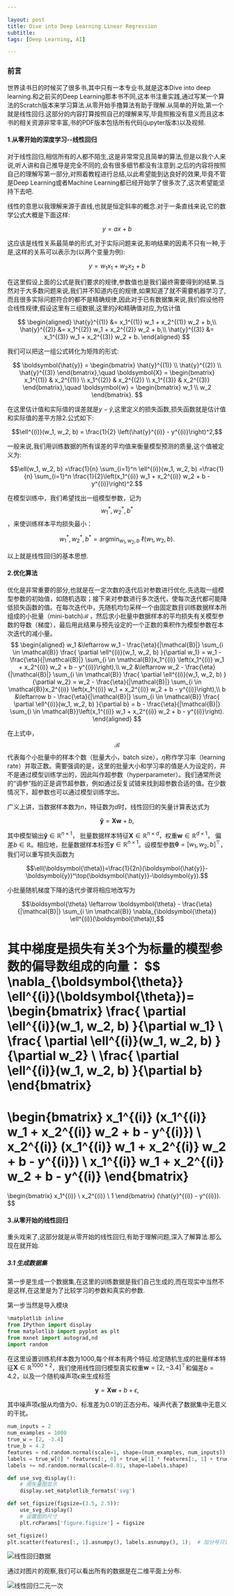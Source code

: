 ```yaml
---

layout: post
title: Dive into Deep Learning Linear Regression
subtitle: 
tags: [Deep Learning, AI]

---
```


<head>
    <script src="https://cdn.mathjax.org/mathjax/latest/MathJax.js?config=TeX-AMS-MML_HTMLorMML" type="text/javascript"></script>
    <script type="text/x-mathjax-config">
        MathJax.Hub.Config({
            tex2jax: {
            skipTags: ['script', 'noscript', 'style', 'textarea', 'pre'],
            inlineMath: [['$','$']]
            }
        });
    </script>
</head>

### 前言

世界读书日的时候买了很多书,其中只有一本专业书,就是这本Dive into deep learning.和之前买的Deep Learning那本书不同,这本书注重实践,通过写某一个算法的Scratch版本来学习算法.从零开始手撸算法有助于理解.从简单的开始,第一个就是线性回归.这部分的内容打算按照自己的理解来写,毕竟照搬没有意义而且这本书的相关资源非常丰富,书的PDF版本包括所有代码(jupyter版本)以及视频.

#### 1.从零开始的深度学习--线性回归

对于线性回归,相信所有的人都不陌生,这是非常常见且简单的算法,但是以我个人来说,听人讲和自己推导是完全不同的,会有很多细节都没有注意到.之后的内容将按照自己的理解写第一部分,对照着教程进行总结,以此希望能到达良好的效果,毕竟不管是Deep Learning或者Machine Learning都已经开始学了很多次了,这次希望能坚持下去吧.

线性的意思以我理解来源于直线,也就是恒定斜率的概念.对于一条直线来说,它的数学公式大概是下面这样:

$$y = ax + b$$

这应该是线性关系最简单的形式,对于实际问题来说,影响结果的因素不只有一种,于是,这样的关系可以表示为(以两个变量为例):

$$y = w_1x_1+w_2x_2+b$$

在这里假设上面的公式是我们要求的规律,参数值也是我们最终需要得到的结果.当然对于大多数问题来说,我们并不知道内在的规律,如果知道了就不需要机器学习了,而且很多实际问题符合的都不是精确规律,因此对于已有数据集来说,我们假设他符合线性规律,假设这里有三组数据,这里的$\hat{y}$和精确值对应,为估计值

$$
\begin{aligned}
\hat{y}^{(1)} &= x_1^{(1)} w_1 + x_2^{(1)} w_2 + b,\\
\hat{y}^{(2)} &= x_1^{(2)} w_1 + x_2^{(2)} w_2 + b,\\
\hat{y}^{(3)} &= x_1^{(3)} w_1 + x_2^{(3)} w_2 + b.
\end{aligned}
$$

我们可以把这一组公式转化为矩阵的形式:

$$
\boldsymbol{\hat{y}} =
\begin{bmatrix}
    \hat{y}^{(1)} \\
    \hat{y}^{(2)} \\
    \hat{y}^{(3)}
\end{bmatrix},\quad
\boldsymbol{X} =
\begin{bmatrix}
    x_1^{(1)} & x_2^{(1)} \\
    x_1^{(2)} & x_2^{(2)} \\
    x_1^{(3)} & x_2^{(3)}
\end{bmatrix},\quad
\boldsymbol{w} =
\begin{bmatrix}
    w_1 \\
    w_2
\end{bmatrix}.
$$

在这里估计值和实际值的误差就是$y-\hat{y}$,这里定义的损失函数,损失函数就是估计值和实际值的差平方除2.公式如下:

$$\ell^{(i)}(w_1, w_2, b) = \frac{1}{2} \left(\hat{y}^{(i)} - y^{(i)}\right)^2,$$

一般来说,我们用训练数据的所有误差的平均值来衡量模型预测的质量,这个值被定义为:

$$\ell(w_1, w_2, b) =\frac{1}{n} \sum_{i=1}^n \ell^{(i)}(w_1, w_2, b) =\frac{1}{n} \sum_{i=1}^n \frac{1}{2}\left(x_1^{(i)} w_1 + x_2^{(i)} w_2 + b - y^{(i)}\right)^2.$$

在模型训练中，我们希望找出一组模型参数，记为$$w_1^*, w_2^*, b^*$$，来使训练样本平均损失最小：

$$w_1^*, w_2^*, b^* = \operatorname*{argmin}_{w_1, w_2, b}\  \ell(w_1, w_2, b).$$

以上就是线性回归的基本思想.


#### 2.优化算法

优化是非常重要的部分,也就是在一定次数的迭代后对参数进行优化.先选取一组模型参数的初始值，如随机选取；接下来对参数进行多次迭代，使每次迭代都可能降低损失函数的值。在每次迭代中，先随机均匀采样一个由固定数目训练数据样本所组成的小批量（mini-batch)$\mathcal{B}$ ，然后求小批量中数据样本的平均损失有关模型参数的导数（梯度），最后用此结果与预先设定的一个正数的乘积作为模型参数在本次迭代的减小量。
$$
\begin{aligned}
w_1 &\leftarrow w_1 -   \frac{\eta}{|\mathcal{B}|} \sum_{i \in \mathcal{B}} \frac{ \partial \ell^{(i)}(w_1, w_2, b)  }{\partial w_1} = w_1 -   \frac{\eta}{|\mathcal{B}|} \sum_{i \in \mathcal{B}}x_1^{(i)} \left(x_1^{(i)} w_1 + x_2^{(i)} w_2 + b - y^{(i)}\right),\\
w_2 &\leftarrow w_2 -   \frac{\eta}{|\mathcal{B}|} \sum_{i \in \mathcal{B}} \frac{ \partial \ell^{(i)}(w_1, w_2, b)  }{\partial w_2} = w_2 -   \frac{\eta}{|\mathcal{B}|} \sum_{i \in \mathcal{B}}x_2^{(i)} \left(x_1^{(i)} w_1 + x_2^{(i)} w_2 + b - y^{(i)}\right),\\
b &\leftarrow b -   \frac{\eta}{|\mathcal{B}|} \sum_{i \in \mathcal{B}} \frac{ \partial \ell^{(i)}(w_1, w_2, b)  }{\partial b} = b -   \frac{\eta}{|\mathcal{B}|} \sum_{i \in \mathcal{B}}\left(x_1^{(i)} w_1 + x_2^{(i)} w_2 + b - y^{(i)}\right).
\end{aligned}
$$


在上式中，$$\mathcal{B}$$代表每个小批量中的样本个数（批量大小，batch size），$\eta$称作学习率（learning rate）并取正数。需要强调的是，这里的批量大小和学习率的值是人为设定的，并不是通过模型训练学出的，因此叫作超参数（hyperparameter）。我们通常所说的“调参”指的正是调节超参数，例如通过反复试错来找到超参数合适的值。在少数情况下，超参数也可以通过模型训练学出。

广义上讲，当数据样本数为$n$，特征数为$d$时，线性回归的矢量计算表达式为

$$\boldsymbol{\hat{y}} = \boldsymbol{X} \boldsymbol{w} + b,$$

其中模型输出$\boldsymbol{\hat{y}} \in \mathbb{R}^{n \times 1}$， 批量数据样本特征$\boldsymbol{X} \in \mathbb{R}^{n \times d}$，权重$\boldsymbol{w} \in \mathbb{R}^{d \times 1}$， 偏差$b \in \mathbb{R}$。相应地，批量数据样本标签$\boldsymbol{y} \in \mathbb{R}^{n \times 1}$。设模型参数$\boldsymbol{\theta} = [w_1, w_2, b]^\top$，我们可以重写损失函数为


$$\ell(\boldsymbol{\theta})=\frac{1}{2n}(\boldsymbol{\hat{y}}-\boldsymbol{y})^\top(\boldsymbol{\hat{y}}-\boldsymbol{y}).$$

小批量随机梯度下降的迭代步骤将相应地改写为

$$\boldsymbol{\theta} \leftarrow \boldsymbol{\theta} -   \frac{\eta}{|\mathcal{B}|} \sum_{i \in \mathcal{B}}   \nabla_{\boldsymbol{\theta}} \ell^{(i)}(\boldsymbol{\theta}),$$

其中梯度是损失有关3个为标量的模型参数的偏导数组成的向量：
$$
\nabla_{\boldsymbol{\theta}} \ell^{(i)}(\boldsymbol{\theta})=
\begin{bmatrix}
    \frac{ \partial \ell^{(i)}(w_1, w_2, b)  }{\partial w_1} \\
    \frac{ \partial \ell^{(i)}(w_1, w_2, b)  }{\partial w_2} \\
    \frac{ \partial \ell^{(i)}(w_1, w_2, b)  }{\partial b}
\end{bmatrix}
=
\begin{bmatrix}
    x_1^{(i)} (x_1^{(i)} w_1 + x_2^{(i)} w_2 + b - y^{(i)}) \\
    x_2^{(i)} (x_1^{(i)} w_1 + x_2^{(i)} w_2 + b - y^{(i)}) \\
    x_1^{(i)} w_1 + x_2^{(i)} w_2 + b - y^{(i)}
\end{bmatrix}
=
\begin{bmatrix}
    x_1^{(i)} \\
    x_2^{(i)} \\
    1
\end{bmatrix}
(\hat{y}^{(i)} - y^{(i)}).
$$

#### 3.从零开始的线性回归
重头戏来了,这部分就是从零开始的线性回归,有助于理解问题,深入了解算法.那么现在就开始.

##### 3.1 生成数据集

第一步是生成一个数据集,在这里的训练数据是我们自己生成的,而在现实中当然不是这样,在这里是为了比较学习的参数和真实的参数.

第一步当然是导入模块

```python
%matplotlib inline
from IPython import display
from matplotlib import pyplot as plt
from mxnet import autograd,nd
import random
```

在这里设置训练机样本数为1000,每个样本有两个特征.给定随机生成的批量样本特征$\boldsymbol{X} \in \mathbb{R}^{1000 \times 2}$，我们使用线性回归模型真实权重$\boldsymbol{w} = [2, -3.4]^\top$和偏差$b = 4.2$，以及一个随机噪声项$\epsilon$来生成标签

$$\boldsymbol{y} = \boldsymbol{X}\boldsymbol{w} + b + \epsilon,$$

其中噪声项$\epsilon$服从均值为0、标准差为0.01的正态分布。噪声代表了数据集中无意义的干扰。

```python
num_inputs = 2
num_examples = 1000
true_w = [2, -3.4]
true_b = 4.2
features = nd.random.normal(scale=1, shape=(num_examples, num_inputs))
labels = true_w[0] * features[:, 0] + true_w[1] * features[:, 1] + true_b
labels += nd.random.normal(scale=0.01, shape=labels.shape)

def use_svg_display():
    # 用矢量图显示
    display.set_matplotlib_formats('svg')

def set_figsize(figsize=(3.5, 2.5)):
    use_svg_display()
    # 设置图的尺寸
    plt.rcParams['figure.figsize'] = figsize

set_figsize()
plt.scatter(features[:, 1].asnumpy(), labels.asnumpy(), 1);  # 加分号只显示图

```
![线性回归数据](\img\linear_Reg_data.png)

通过对图片的观察,我们可以看出所有的数据是在二维平面上分布.

![线性回归二元一次](\img\origin_linear_Reg.png)









































